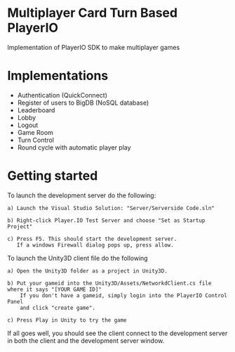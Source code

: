 # Multiplayer Card Turn Based PlayerIO

Implementation of PlayerIO SDK to make multiplayer games

Implementations
===============
- Authentication (QuickConnect)
- Register of users to BigDB (NoSQL database)
- Leaderboard
- Lobby
- Logout
- Game Room
- Turn Control 
- Round cycle with automatic player play
 
Getting started
===============
To launch the development server do the following:

	a) Launch the Visual Studio Solution: "Server/Serverside Code.sln"

	b) Right-click Player.IO Test Server and choose "Set as Startup Project"

	c) Press F5. This should start the development server.
	   If a windows Firewall dialog pops up, press allow.
	
To launch the Unity3D client file do the following
	
	a) Open the Unity3D folder as a project in Unity3D.

	b) Put your gameid into the Unity3D/Assets/NetworkdClient.cs file where it says "[YOUR GAME ID]"
		If you don't have a gameid, simply login into the PlayerIO Control Panel
		and click "create game".

	c) Press Play in Unity to try the game

If all goes well, you should see the client connect to the development
server in both the client and the development server window.
